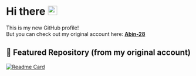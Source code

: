 # Hi there <img src="https://media.giphy.com/media/hvRJCLFzcasrR4ia7z/giphy.gif" width="25px">

This is my new GitHub profile!  
But you can check out my original account here: [**Abin-28**](https://github.com/Abin-28)  

## 📂 Featured Repository (from my original account)

[![Readme Card](https://github-readme-stats.vercel.app/api/pin/?username=Abin-28&repo=Abin-28&show_owner=true&theme=radical)](https://github.com/Abin-28)


